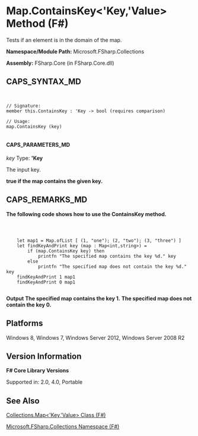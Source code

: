 # Map.ContainsKey<'Key,'Value> Method (F#)

Tests if an element is in the domain of the map.

**Namespace/Module Path:** Microsoft.FSharp.Collections

**Assembly:** FSharp.Core (in FSharp.Core.dll)


## CAPS_SYNTAX_MD



```


// Signature:
member this.ContainsKey : 'Key -> bool (requires comparison)

// Usage:
map.ContainsKey (key)


```



#### CAPS_PARAMETERS_MD
*key*
Type: **'Key**


The input key.



**true if the map contains the given key.**
## CAPS_REMARKS_MD
**The following code shows how to use the ContainsKey method.**


```



    let map1 = Map.ofList [ (1, "one"); (2, "two"); (3, "three") ]
    let findKeyAndPrint key (map : Map<int,string>) =
        if (map.ContainsKey key) then
            printfn "The specified map contains the key %d." key
        else
            printfn "The specified map does not contain the key %d." key
    findKeyAndPrint 1 map1
    findKeyAndPrint 0 map1


```



**Output**
**The specified map contains the key 1.**
**The specified map does not contain the key 0.**
## Platforms
Windows 8, Windows 7, Windows Server 2012, Windows Server 2008 R2


## Version Information
**F# Core Library Versions**

Supported in: 2.0, 4.0, Portable




## See Also
[Collections.Map&#60;'Key,'Value&#62; Class &#40;F&#35;&#41;](Collections.Map+%27Key%2C%27Value+Class+%28F%23%29.md)

[Microsoft.FSharp.Collections Namespace &#40;F&#35;&#41;](Microsoft.FSharp.Collections+Namespace+%28F%23%29.md)

